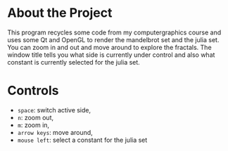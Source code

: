 # About the Project
This program recycles some code from my computergraphics course and uses some Qt and OpenGL to render the mandelbrot set and the julia set. You can zoom in and out and move around to explore the fractals.
The window title tells you what side is currently under control and also what constant is currently selected for the julia set.

# Controls
- `space`: switch active side,
- `n`: zoom out,
- `m`: zoom in,
- `arrow keys`: move around,
- `mouse left`: select a constant for the julia set